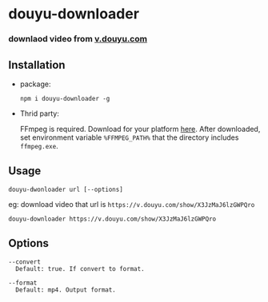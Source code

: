 # douyu-downloader

### downlaod video from [v.douyu.com](https://v.douyu.com/)

## Installation

- package:

  `npm i douyu-downloader -g`

- Thrid party:

  FFmpeg is required. Download for your platform [here](https://ffmpeg.org/download.html). After downloaded, set environment variable `%FFMPEG_PATH%` that the directory includes `ffmpeg.exe`.

## Usage
`douyu-dwonloader url [--options]`

eg: download video that url is `https://v.douyu.com/show/X3JzMaJ6lzGWPQro`

`douyu-downloader https://v.douyu.com/show/X3JzMaJ6lzGWPQro`

## Options
```
--convert
  Default: true. If convert to format.
  
--format
  Default: mp4. Output format.
```
